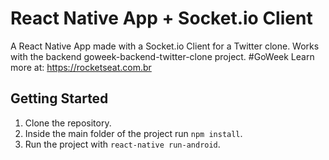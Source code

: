 # React Native App + Socket.io Client

A React Native App made with a Socket.io Client for a Twitter clone.
Works with the backend goweek-backend-twitter-clone project. #GoWeek
Learn more at: https://rocketseat.com.br

## Getting Started
1) Clone the repository.
2) Inside the main folder of the project run `npm install`.
3) Run the project with `react-native run-android`.